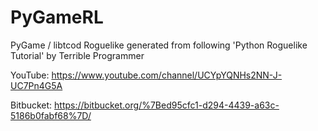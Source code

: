 # PyGameRL

PyGame / libtcod Roguelike generated from following 'Python Roguelike Tutorial' by Terrible Programmer

YouTube: https://www.youtube.com/channel/UCYpYQNHs2NN-J-UC7Pn4G5A

Bitbucket: https://bitbucket.org/%7Bed95cfc1-d294-4439-a63c-5186b0fabf68%7D/
